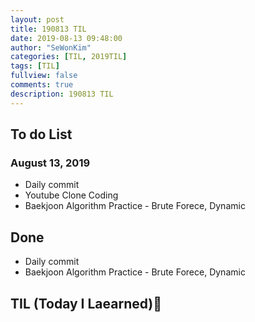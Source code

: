 ```yaml
---
layout: post
title: 190813 TIL
date: 2019-08-13 09:48:00
author: "SeWonKim"
categories: [TIL, 2019TIL]
tags: [TIL]
fullview: false
comments: true
description: 190813 TIL
---
```


## To do List

### August 13, 2019

- Daily commit
- Youtube Clone Coding
- Baekjoon Algorithm Practice - Brute Forece, Dynamic

## Done

- Daily commit
- Baekjoon Algorithm Practice - Brute Forece, Dynamic

## TIL (Today I Laearned)🤔

